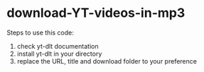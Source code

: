 # download-YT-videos-in-mp3
Steps to use this code:
<ol>
  <li>check <a src="https://github.com/yt-dlp/yt-dlp">yt-dlt documentation</a></li>
  <li>install yt-dlt in your directory</li>
  <li>replace the URL, title and download folder to your preference</li>
</ol>
